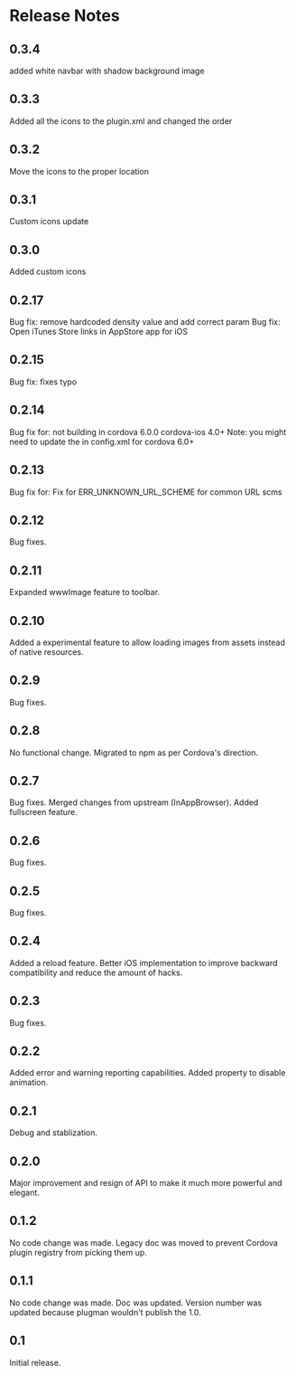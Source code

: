 <!--
#
# Licensed to the Apache Software Foundation (ASF) under one
# or more contributor license agreements.  See the NOTICE file
# distributed with this work for additional information
# regarding copyright ownership.  The ASF licenses this file
# to you under the Apache License, Version 2.0 (the
# "License"); you may not use this file except in compliance
# with the License.  You may obtain a copy of the License at
#
# http://www.apache.org/licenses/LICENSE-2.0
#
# Unless required by applicable law or agreed to in writing,
# software distributed under the License is distributed on an
# "AS IS" BASIS, WITHOUT WARRANTIES OR CONDITIONS OF ANY
#  KIND, either express or implied.  See the License for the
# specific language governing permissions and limitations
# under the License.
#
-->
Release Notes
=============

0.3.4
------

added white navbar with shadow background image

0.3.3
------

Added all the icons to the plugin.xml and changed the order

0.3.2
------

Move the icons to the proper location

0.3.1
------

Custom icons update

0.3.0
------

Added custom icons

0.2.17
------

Bug fix: remove hardcoded density value and add correct param
Bug fix: Open iTunes Store links in AppStore app for iOS

0.2.15
------

Bug fix: fixes typo

0.2.14
------

Bug fix for: not building in cordova 6.0.0 cordova-ios 4.0+
Note: you might need to update the <allow-navigation> in config.xml for cordova 6.0+

0.2.13
------

Bug fix for: Fix for ERR_UNKNOWN_URL_SCHEME for common URL scms


0.2.12
------

Bug fixes.

0.2.11
------

Expanded wwwImage feature to toolbar.

0.2.10
------

Added a experimental feature to allow loading images from assets instead of native resources.

0.2.9
-----

Bug fixes.

0.2.8
-----

No functional change. Migrated to npm as per Cordova's direction.

0.2.7
-----

Bug fixes. Merged changes from upstream (InAppBrowser). Added fullscreen feature.

0.2.6
-----

Bug fixes.

0.2.5
-----

Bug fixes.

0.2.4
-----

Added a reload feature. Better iOS implementation to improve backward compatibility and reduce the amount of hacks.

0.2.3
-----

Bug fixes.

0.2.2
-----

Added error and warning reporting capabilities. Added property to disable animation.

0.2.1
-----

Debug and stablization.

0.2.0
-----

Major improvement and resign of API to make it much more powerful and elegant.

0.1.2
-----

No code change was made. Legacy doc was moved to prevent Cordova plugin registry from picking them up.

0.1.1
-----

No code change was made. Doc was updated. Version number was updated because plugman wouldn't publish the 1.0.

0.1
---

Initial release.
